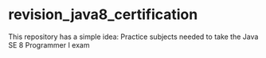 # revision_java8_certification
This repository has a simple idea: Practice subjects needed to take the Java SE 8 Programmer I exam

